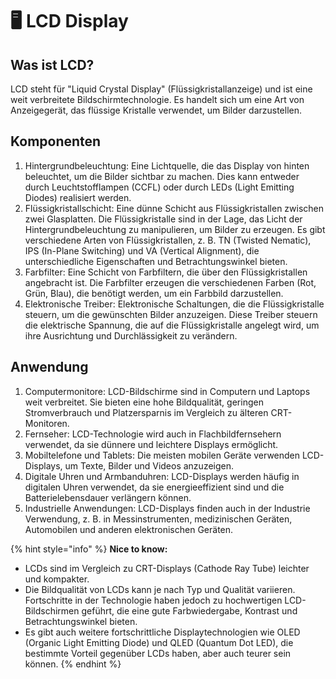 # 🖥 LCD Display

## **Was ist LCD?**

LCD steht für "Liquid Crystal Display" (Flüssigkristallanzeige) und ist eine weit verbreitete Bildschirmtechnologie. Es handelt sich um eine Art von Anzeigegerät, das flüssige Kristalle verwendet, um Bilder darzustellen.

## Komponenten

1. Hintergrundbeleuchtung: Eine Lichtquelle, die das Display von hinten beleuchtet, um die Bilder sichtbar zu machen. Dies kann entweder durch Leuchtstofflampen (CCFL) oder durch LEDs (Light Emitting Diodes) realisiert werden.
2. Flüssigkristallschicht: Eine dünne Schicht aus Flüssigkristallen zwischen zwei Glasplatten. Die Flüssigkristalle sind in der Lage, das Licht der Hintergrundbeleuchtung zu manipulieren, um Bilder zu erzeugen. Es gibt verschiedene Arten von Flüssigkristallen, z. B. TN (Twisted Nematic), IPS (In-Plane Switching) und VA (Vertical Alignment), die unterschiedliche Eigenschaften und Betrachtungswinkel bieten.
3. Farbfilter: Eine Schicht von Farbfiltern, die über den Flüssigkristallen angebracht ist. Die Farbfilter erzeugen die verschiedenen Farben (Rot, Grün, Blau), die benötigt werden, um ein Farbbild darzustellen.
4. Elektronische Treiber: Elektronische Schaltungen, die die Flüssigkristalle steuern, um die gewünschten Bilder anzuzeigen. Diese Treiber steuern die elektrische Spannung, die auf die Flüssigkristalle angelegt wird, um ihre Ausrichtung und Durchlässigkeit zu verändern.

## Anwendung

1. Computermonitore: LCD-Bildschirme sind in Computern und Laptops weit verbreitet. Sie bieten eine hohe Bildqualität, geringen Stromverbrauch und Platzersparnis im Vergleich zu älteren CRT-Monitoren.
2. Fernseher: LCD-Technologie wird auch in Flachbildfernsehern verwendet, da sie dünnere und leichtere Displays ermöglicht.
3. Mobiltelefone und Tablets: Die meisten mobilen Geräte verwenden LCD-Displays, um Texte, Bilder und Videos anzuzeigen.
4. Digitale Uhren und Armbanduhren: LCD-Displays werden häufig in digitalen Uhren verwendet, da sie energieeffizient sind und die Batterielebensdauer verlängern können.
5. Industrielle Anwendungen: LCD-Displays finden auch in der Industrie Verwendung, z. B. in Messinstrumenten, medizinischen Geräten, Automobilen und anderen elektronischen Geräten.

{% hint style="info" %}
**Nice to know:**

* LCDs sind im Vergleich zu CRT-Displays (Cathode Ray Tube) leichter und kompakter.
* Die Bildqualität von LCDs kann je nach Typ und Qualität variieren. Fortschritte in der Technologie haben jedoch zu hochwertigen LCD-Bildschirmen geführt, die eine gute Farbwiedergabe, Kontrast und Betrachtungswinkel bieten.
* Es gibt auch weitere fortschrittliche Displaytechnologien wie OLED (Organic Light Emitting Diode) und QLED (Quantum Dot LED), die bestimmte Vorteil gegenüber LCDs haben, aber auch teurer sein können.
{% endhint %}
